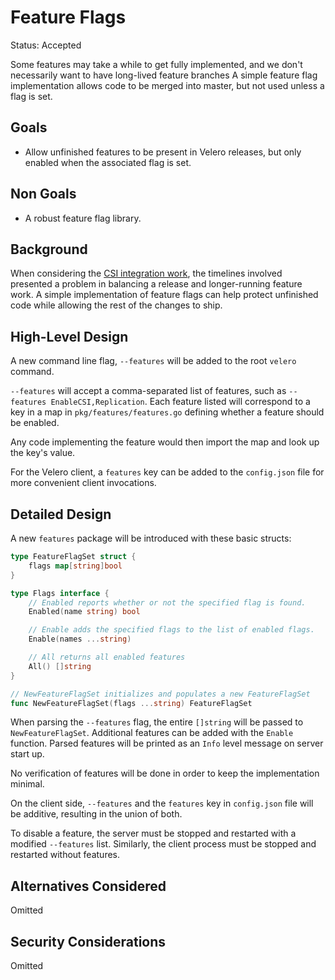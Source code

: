 # Feature Flags

Status: Accepted

Some features may take a while to get fully implemented, and we don't necessarily want to have long-lived feature branches
A simple feature flag implementation allows code to be merged into master, but not used unless a flag is set.

## Goals

- Allow unfinished features to be present in Velero releases, but only enabled when the associated flag is set.

## Non Goals

- A robust feature flag library.

## Background

When considering the [CSI integration work](https://github.com/heptio/velero/pull/1661), the timelines involved presented a problem in balancing a release and longer-running feature work.
A simple implementation of feature flags can help protect unfinished code while allowing the rest of the changes to ship.

## High-Level Design

A new command line flag, `--features` will be added to the root `velero` command.

`--features` will accept a comma-separated list of features, such as `--features EnableCSI,Replication`.
Each feature listed will correspond to a key in a map in `pkg/features/features.go` defining whether a feature should be enabled.

Any code implementing the feature would then import the map and look up the key's value.

For the Velero client, a `features` key can be added to the `config.json` file for more convenient client invocations.

## Detailed Design

A new `features` package will be introduced with these basic structs:

```go
type FeatureFlagSet struct {
    flags map[string]bool
}

type Flags interface {
    // Enabled reports whether or not the specified flag is found.
    Enabled(name string) bool

    // Enable adds the specified flags to the list of enabled flags.
    Enable(names ...string)

    // All returns all enabled features
    All() []string
}

// NewFeatureFlagSet initializes and populates a new FeatureFlagSet
func NewFeatureFlagSet(flags ...string) FeatureFlagSet
```

When parsing the `--features` flag, the entire `[]string` will be passed to `NewFeatureFlagSet`.
Additional features can be added with the `Enable` function.
Parsed features will be printed as an `Info` level message on server start up.

No verification of features will be done in order to keep the implementation minimal.

On the client side, `--features` and the `features` key in `config.json` file will be additive, resulting in the union of both.

To disable a feature, the server must be stopped and restarted with a modified `--features` list.
Similarly, the client process must be stopped and restarted without features.

## Alternatives Considered
Omitted

## Security Considerations
Omitted
